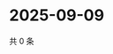 # 2025-09-09

共 0 条

<!-- BEGIN ZHIHUVIDEO -->
<!-- 最后更新时间 Tue Sep 09 2025 18:12:38 GMT+0800 (China Standard Time) -->

<!-- END ZHIHUVIDEO -->
